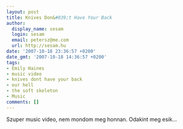 ```yaml
---
layout: post
title: Knives Don&#039;t Have Your Back
author:
  display_name: sesam
  login: sesam
  email: petersz@me.com
  url: http://sesam.hu
date: '2007-10-18 23:36:57 +0200'
date_gmt: '2007-10-18 14:36:57 +0200'
tags:
- Emily Haines
- music video
- knives dont have your back
- our hell
- the soft skeleton
- Music
comments: []
---
```


Szuper music video, nem mondom meg honnan. Odakint meg esik...
